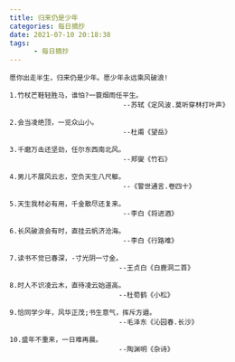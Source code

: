 ```yaml
---
title: 归来仍是少年
categories: 每日摘抄
date: 2021-07-10 20:18:38
tags:  
      - 每日摘抄
---
```

    愿你出走半生，归来仍是少年。愿少年永远乘风破浪!  

    1.竹杖芒鞋轻胜马，谁怕?一蓑烟雨任平生。  
                                --苏轼《定风波.莫听穿林打叶声》

    2.会当凌绝顶，一览众山小。  
                                --杜甫《望岳》

    3.千磨万击还坚劲，任尔东西南北风。  
                                --郑燮《竹石》

    4.男儿不展风云志，空负天生八尺躯。  
                                --《警世通言.卷四十》

    5.天生我材必有用，千金散尽还复来。  
                                --李白《将进酒》

    6.长风破浪会有时，直挂云帆济沧海。  
                                --李白《行路难》

    7.读书不觉已春深，-寸光阴一寸金。  
                               --王贞白《白鹿洞二首》

    8.时人不识凌云木，直待凌云始道高。  
                               --杜荀鹤《小松》

    9.恰同学少年，风华正茂;书生意气，挥斥方遒。  
                               --毛泽东《沁园春.长沙》

    10.盛年不重来，一日难再晨。  
                               --陶渊明《杂诗》  
